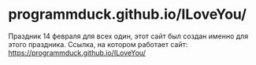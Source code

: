 # programmduck.github.io/ILoveYou/
Праздник 14 февраля для всех один, этот сайт был создан именно для этого праздника.
Ссылка, на котором работает сайт: https://programmduck.github.io/ILoveYou/
